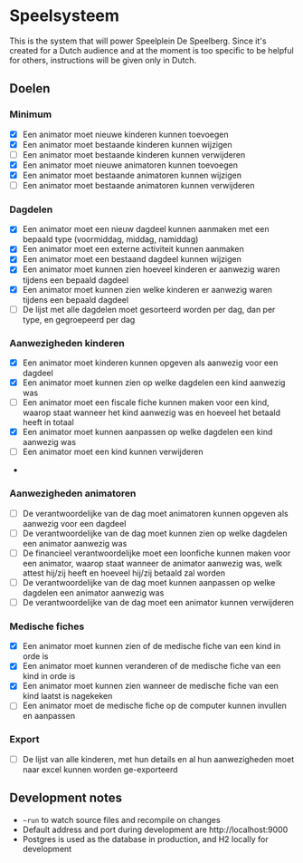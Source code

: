 # Speelsysteem

This is the system that will power Speelplein De Speelberg. Since it's created for a Dutch audience and at the moment is too specific to be helpful for others, instructions will be given only in Dutch.

## Doelen

### Minimum

- [x] Een animator moet nieuwe kinderen kunnen toevoegen
- [x] Een animator moet bestaande kinderen kunnen wijzigen
- [ ] Een animator moet bestaande kinderen kunnen verwijderen
- [x] Een animator moet nieuwe animatoren kunnen toevoegen
- [x] Een animator moet bestaande animatoren kunnen wijzigen
- [ ] Een animator moet bestaande animatoren kunnen verwijderen

### Dagdelen

- [x] Een animator moet een nieuw dagdeel kunnen aanmaken met een bepaald type (voormiddag, middag, namiddag)
- [x] Een animator moet een externe activiteit kunnen aanmaken
- [x] Een animator moet een bestaand dagdeel kunnen wijzigen
- [x] Een animator moet kunnen zien hoeveel kinderen er aanwezig waren tijdens een bepaald dagdeel
- [x] Een animator moet kunnen zien welke kinderen er aanwezig waren tijdens een bepaald dagdeel
- [ ] De lijst met alle dagdelen moet gesorteerd worden per dag, dan per type, en gegroepeerd per dag

### Aanwezigheden kinderen

- [x] Een animator moet kinderen kunnen opgeven als aanwezig voor een dagdeel
- [x] Een animator moet kunnen zien op welke dagdelen een kind aanwezig was
- [ ] Een animator moet een fiscale fiche kunnen maken voor een kind, waarop staat wanneer het kind aanwezig was en hoeveel het betaald heeft in totaal
- [x] Een animator moet kunnen aanpassen op welke dagdelen een kind aanwezig was
- [ ] Een animator moet een kind kunnen verwijderen
- 
### Aanwezigheden animatoren

- [ ] De verantwoordelijke van de dag moet animatoren kunnen opgeven als aanwezig voor een dagdeel
- [ ] De verantwoordelijke van de dag moet kunnen zien op welke dagdelen een animator aanwezig was
- [ ] De financieel verantwoordelijke moet een loonfiche kunnen maken voor een animator, waarop staat wanneer de animator aanwezig was, welk attest hij/zij heeft en hoeveel hij/zij betaald zal worden
- [ ] De verantwoordelijke van de dag moet kunnen aanpassen op welke dagdelen een animator aanwezig was
- [ ] De verantwoordelijke van de dag moet een animator kunnen verwijderen

### Medische fiches

- [x] Een animator moet kunnen zien of de medische fiche van een kind in orde is
- [x] Een animator moet kunnen veranderen of de medische fiche van een kind in orde is
- [x] Een animator moet kunnen zien wanneer de medische fiche van een kind laatst is nagekeken
- [ ] Een animator moet de medische fiche op de computer kunnen invullen en aanpassen

### Export

- [ ] De lijst van alle kinderen, met hun details en al hun aanwezigheden moet naar excel kunnen worden ge-exporteerd

## Development notes

- `~run` to watch source files and recompile on changes
- Default address and port during development are http://localhost:9000
- Postgres is used as the database in production, and H2 locally for development

